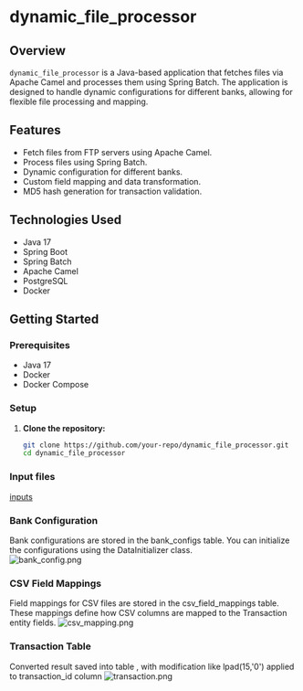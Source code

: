# dynamic_file_processor

## Overview
`dynamic_file_processor` is a Java-based application that fetches files via Apache Camel and processes them using Spring Batch. The application is designed to handle dynamic configurations for different banks, allowing for flexible file processing and mapping.

## Features
- Fetch files from FTP servers using Apache Camel.
- Process files using Spring Batch.
- Dynamic configuration for different banks.
- Custom field mapping and data transformation.
- MD5 hash generation for transaction validation.

## Technologies Used
- Java 17
- Spring Boot
- Spring Batch
- Apache Camel
- PostgreSQL
- Docker

## Getting Started

### Prerequisites
- Java 17
- Docker
- Docker Compose

### Setup

1. **Clone the repository:**
   ```sh
   git clone https://github.com/your-repo/dynamic_file_processor.git
   cd dynamic_file_processor

### Input files
[inputs](input)

### Bank Configuration
Bank configurations are stored in the bank_configs table. You can initialize the configurations using the DataInitializer class.  
![bank_config.png](assets/bank_config.png)

### CSV Field Mappings
Field mappings for CSV files are stored in the csv_field_mappings table. These mappings define how CSV columns are mapped to the Transaction entity fields.
![csv_mapping.png](assets/csv_mapping.png)

### Transaction Table
Converted result saved into table , with modification like lpad(15,'0') applied to transaction_id column 
![transaction.png](assets/transaction.png)